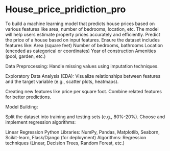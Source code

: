 # House_price_pridiction_pro
To build a machine learning model that predicts house prices based on various features like area, number of bedrooms, location, etc. The model will help users estimate property prices accurately and efficiently.
Predict the price of a house based on input features.
Ensure the dataset includes features like:
Area (square feet)
Number of bedrooms, bathrooms
Location (encoded as categorical or coordinates)
Year of construction
Amenities (pool, garden, etc.)

Data Preprocessing:
Handle missing values using imputation techniques.

Exploratory Data Analysis (EDA):
Visualize relationships between features and the target variable (e.g., scatter plots, heatmaps).

Creating new features like price per square foot.
Combine related features for better predictions.

Model Building:

Split the dataset into training and testing sets (e.g., 80%-20%).
Choose and implement regression algorithms:

Linear Regression
Python
Libraries: NumPy, Pandas, Matplotlib, Seaborn, Scikit-learn, Flask/Django (for deployment)
Algorithms: Regression techniques (Linear, Decision Trees, Random Forest, etc.)
